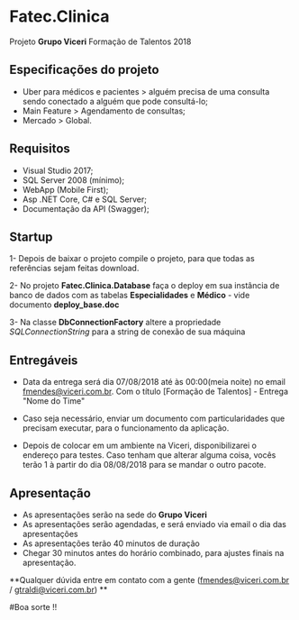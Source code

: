 # Fatec.Clinica
Projeto **Grupo Viceri**  Formação de Talentos 2018

## Especificações do projeto

 - Uber para médicos e pacientes > alguém precisa de uma consulta sendo conectado a alguém que pode consultá-lo;
 - Main Feature > Agendamento de consultas;
 - Mercado > Global.
 
## Requisitos
 - Visual Studio 2017;
 - SQL Server 2008 (mínimo);
 - WebApp (Mobile First);
 - Asp .NET Core, C# e SQL Server;
 - Documentação da API (Swagger);
 
## Startup
1- Depois de baixar o projeto compile o projeto, para que todas as referências sejam feitas download.

2- No projeto **Fatec.Clinica.Database** faça o deploy em sua instância de banco de dados com as tabelas **Especialidades** e **Médico** - vide documento **deploy_base.doc**

3- Na classe **DbConnectionFactory** altere a propriedade *SQLConnectionString* para a string de conexão de sua máquina

## Entregáveis
 - Data da entrega será dia 07/08/2018 até às 00:00(meia noite) no email fmendes@viceri.com.br. Com o título [Formação de Talentos] - Entrega "Nome do Time"
 
 - Caso seja necessário, enviar um documento com particularidades que precisam executar, para o funcionamento da aplicação.
 
 - Depois de colocar em um ambiente na Viceri, disponibilizarei o endereço para testes. Caso tenham que alterar alguma coisa, vocês terão 1 à partir do dia 08/08/2018 para se mandar o outro pacote.

## Apresentação
  - As apresentações serão na sede do **Grupo Viceri** 
  - As apresentações serão agendadas, e será enviado via email o dia das apresentações
  - As apresentações terão 40 minutos de duração
  - Chegar 30 minutos antes do horário combinado, para ajustes finais na apresentação.
  
**Qualquer dúvida entre em contato com a gente (fmendes@viceri.com.br / gtraldi@viceri.com.br) **
  
#Boa sorte !!
 


 
 
 
 
  








